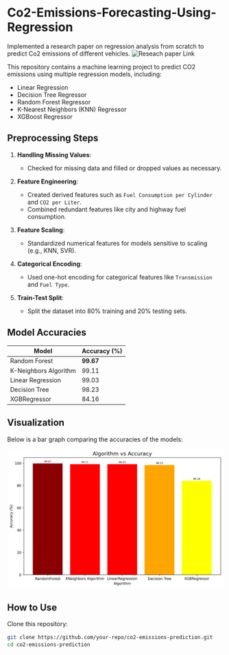 # Co2-Emissions-Forecasting-Using-Regression
Implemented a research paper on regression analysis from scratch to predict Co2 emissions of different vehicles.
![Reseach paper Link]()


This repository contains a machine learning project to predict CO2 emissions using multiple regression models, including:
- Linear Regression
- Decision Tree Regressor
- Random Forest Regressor
- K-Nearest Neighbors (KNN) Regressor
- XGBoost Regressor



## **Preprocessing Steps**

1. **Handling Missing Values**:
   - Checked for missing data and filled or dropped values as necessary.

2. **Feature Engineering**:
   - Created derived features such as `Fuel Consumption per Cylinder` and `CO2 per Liter`.
   - Combined redundant features like city and highway fuel consumption.

3. **Feature Scaling**:
   - Standardized numerical features for models sensitive to scaling (e.g., KNN, SVR).

4. **Categorical Encoding**:
   - Used one-hot encoding for categorical features like `Transmission` and `Fuel Type`.

5. **Train-Test Split**:
   - Split the dataset into 80% training and 20% testing sets.



## **Model Accuracies**

| Model               | Accuracy (%) |
|----------------------|--------------|
| Random Forest        | **99.67**    |
| K-Neighbors Algorithm| 99.11        |
| Linear Regression    | 99.03        |
| Decision Tree        | 98.23        |
| XGBRegressor         | 84.16        |



## **Visualization**

Below is a bar graph comparing the accuracies of the models:

![Algorithm vs Accuracy](https://github.com/Laasyakshara25/Co2-Emissions-Forecasting-Using-Regression/blob/main/assets/algorithm_vs_accuracy.png)



## **How to Use**
 Clone this repository:
   ```bash
   git clone https://github.com/your-repo/co2-emissions-prediction.git
   cd co2-emissions-prediction
   ```

